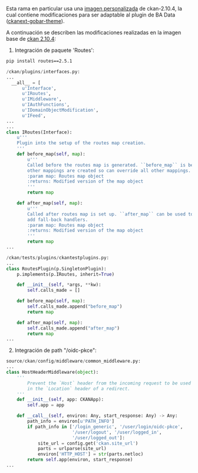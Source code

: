 Esta rama en particular usa una [imagen personalizada](https://hub.docker.com/repository/docker/ddecampos/ckan-2.10.4/general) de ckan-2.10.4, la cual contiene modificaciones para ser adaptable al plugin de BA Data ([ckanext-gobar-theme](https://github.com/datosgcba/ckanext-gobar-theme/tree/develop)).

A continuación se describen las modificaciones realizadas en la imagen base de [ckan 2.10.4](https://hub.docker.com/layers/ckan/ckan-base/2.10.4/images/sha256-3728a4d27fc18dfb41216423d220f67c492dc125c98c3ca99d29dc670885056f?context=explore):

1. Integración de paquete 'Routes':

```bash
pip install routes==2.5.1
```
    
```python
/ckan/plugins/interfaces.py:
...
  __all__ = [
      u'Interface',
      u'IRoutes',
      u'IMiddleware',
      u'IAuthFunctions',
      u'IDomainObjectModification',
      u'IFeed',
...
...
class IRoutes(Interface):
    u'''
    Plugin into the setup of the routes map creation.
    '''
    def before_map(self, map):
        u'''
        Called before the routes map is generated. ``before_map`` is before any
        other mappings are created so can override all other mappings.
        :param map: Routes map object
        :returns: Modified version of the map object
        '''
        return map

    def after_map(self, map):
        u'''
        Called after routes map is set up. ``after_map`` can be used to
        add fall-back handlers.
        :param map: Routes map object
        :returns: Modified version of the map object
        '''
        return map
...
```
```python
/ckan/tests/plugins/ckantestplugins.py:
...
class RoutesPlugin(p.SingletonPlugin):
    p.implements(p.IRoutes, inherit=True)

    def __init__(self, *args, **kw):
        self.calls_made = []

    def before_map(self, map):
        self.calls_made.append("before_map")
        return map

    def after_map(self, map):
        self.calls_made.append("after_map")
        return map
...
```

2. Integración de path "/oidc-pkce":
```python
source/ckan/config/middleware/common_middleware.py:
...
class HostHeaderMiddleware(object):
    '''
        Prevent the `Host` header from the incoming request to be used
        in the `Location` header of a redirect.
    '''
    def __init__(self, app: CKANApp):
        self.app = app

    def __call__(self, environ: Any, start_response: Any) -> Any:
        path_info = environ[u'PATH_INFO']
        if path_info in ['/login_generic', '/user/login/oidc-pkce',
                         '/user/logout', '/user/logged_in',
                         '/user/logged_out']:
            site_url = config.get('ckan.site_url')
            parts = urlparse(site_url)
            environ['HTTP_HOST'] = str(parts.netloc)
        return self.app(environ, start_response)
...
```